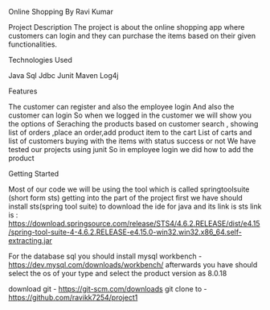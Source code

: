 Online Shopping
By Ravi Kumar

Project Description
The  project is about the online shopping app where customers can login and they can purchase the items based on their given functionalities.

Technologies Used

Java
Sql
Jdbc
Junit
Maven
Log4j

Features

The customer can register and also the employee login
And also the customer can login
So when we logged in the customer we will show you the options of
Seraching the products based on customer search , showing list of orders ,place an order,add product item to the cart
List of carts and list of customers buying with the items with status success or not
We have tested our projects using junit
So in employee login we did how to add the product

Getting Started

Most of our code we will be using the tool which is called springtoolsuite (short form sts)
getting into the part of the project first we have should install sts(spring tool suite) to download the ide for java
and its link is sts link is : https://download.springsource.com/release/STS4/4.6.2.RELEASE/dist/e4.15/spring-tool-suite-4-4.6.2.RELEASE-e4.15.0-win32.win32.x86_64.self-extracting.jar

For the database sql you should install mysql workbench - https://dev.mysql.com/downloads/workbench/
afterwards you have should select the os of your type and select the product version as 8.0.18

download git - https://git-scm.com/downloads
git clone to - https://github.com/ravikk7254/project1
